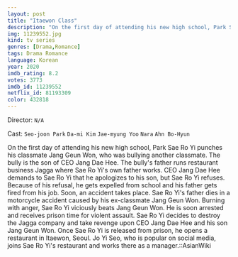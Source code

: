 ```yaml
---
layout: post
title: "Itaewon Class"
description: "On the first day of attending his new high school, Park Sae Ro Yi punches his classmate Jang Geun Won, who was bullying another classmate. The bully is the son of CEO Jang Dae Hee. The bully's father runs restaurant business Jagga where Sae Ro Yi's own father works. CEO Jang Dae Hee demands to Sae Ro Yi that he apologizes to his son, but Sae Ro Yi refuses. Because of his refusal, he gets expelled from school and his father ge.."
img: 11239552.jpg
kind: tv series
genres: [Drama,Romance]
tags: Drama Romance 
language: Korean
year: 2020
imdb_rating: 8.2
votes: 3773
imdb_id: 11239552
netflix_id: 81193309
color: 432818
---
```

Director: `N/A`  

Cast: `Seo-joon Park` `Da-mi Kim` `Jae-myung Yoo` `Nara` `Ahn Bo-Hyun` 

On the first day of attending his new high school, Park Sae Ro Yi punches his classmate Jang Geun Won, who was bullying another classmate. The bully is the son of CEO Jang Dae Hee. The bully's father runs restaurant business Jagga where Sae Ro Yi's own father works. CEO Jang Dae Hee demands to Sae Ro Yi that he apologizes to his son, but Sae Ro Yi refuses. Because of his refusal, he gets expelled from school and his father gets fired from his job. Soon, an accident takes place. Sae Ro Yi's father dies in a motorcycle accident caused by his ex-classmate Jang Geun Won. Burning with anger, Sae Ro Yi viciously beats Jang Geun Won. He is soon arrested and receives prison time for violent assault. Sae Ro Yi decides to destroy the Jagga company and take revenge upon CEO Jang Dae Hee and his son Jang Geun Won. Once Sae Ro Yi is released from prison, he opens a restaurant in Itaewon, Seoul. Jo Yi Seo, who is popular on social media, joins Sae Ro Yi's restaurant and works there as a manager.::AsianWiki